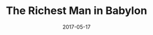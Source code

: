 ---
title: "The Richest Man in Babylon"
bookAuthor: "George S. Clason"
layout: book
format: "kindle"
recommended: "false"
date: "2017-05-17"
tag: book
projects: false
books: true
hidden: false
category: book
amazonLink: "http://amzn.to/2uPOP3q"
---